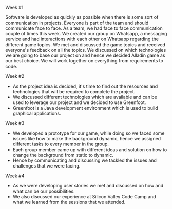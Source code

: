 
Week #1

Software is developed as quickly as possible when there is some sort of communication in projects. Everyone is part of the team and should communicate face to face. As a team, we had face to face communication couple of times this week. We created our group on Whatsapp, a messaging service and had interactions with each other on Whatsapp regarding the different game topics. We met and discussed the game topics and received everyone's feedback on all the topics. We discussed on which technologies we are going to base our project on and hence we decided Alladin game as our best choice. We will work together on everything from requirements to code.


Week #2 
* As the project idea is decided, it's time to find out the resources and technologies that will be required to  complete the project. 
* We discussed different technologies which are available and can be used to leverage our project and we decided to use Greenfoot.
* Greenfoot is a Java development environment which is used to build graphical applications.

Week #3
* We developed a prototype for our game, while doing so we faced some issues like how to make the background dynamic, hence we assigned different tasks to every member in the group.
* Each group member came up with different ideas and solution on how to change the background from static to dynamic.
* Hence by communicating and discussing we tackled the issues and challenges that we were facing.

Week #4
* As we were developing user stories we met and discussed on how and what can be our possibilities.
* We also discussed our experience at Silicon Valley Code Camp and what we learned from the sessions that we attended.